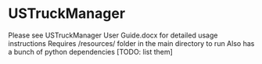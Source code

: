 # USTruckManager

Please see USTruckManager User Guide.docx for detailed usage instructions
Requires /resources/ folder in the main directory to run
Also has a bunch of python dependencies [TODO: list them]
